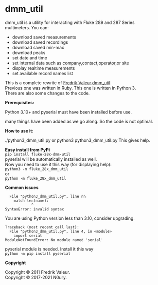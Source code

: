 # dmm_util
dmm_util is a utility for interacting with Fluke 289 and 287 Series multimeters.
You can:
- download saved measurements
- download saved recordings
- download saved min-max
- download peaks
- set date and time
- set internal data such as company,contact,operator,or site
- display realtime measurements
- set available record names list

This is a complete rewrite of [Fredrik Valeur dmm_util](https://github.com/fvaleur/dmm_util)  
Previous one was written in Ruby. This one is written in Python 3.  
There are also some changes to the code.

**Prerequisites:**

Python 3.10+ and pyserial must have been installed before use.

many things have been added as we go along. So the code is not optimal.

**How to use it:**

./python3_dmm_util.py or python3 python3_dmm_util.py
This gives help.

**Easy install from PyPi**  
`pip install fluke-28x-dmm-util`  
pyserial will be automatically installed as well.  
Now you need to use it this way (for displaying help):  
`python3 -m fluke_28x_dmm_util`  
or  
`python -m fluke_28x_dmm_util`  

**Common issues**
```
  File "python3_dmm_util.py", line nn
    match len(name):
            ^
SyntaxError: invalid syntax
```

You are using Python version less than 3.10, consider upgrading.

```
Traceback (most recent call last):
  File "python3_dmm_util.py", line 4, in <module>
    import serial
ModuleNotFoundError: No module named 'serial'
```

pyserial module is needed.
Install it this way  
`python -m pip install pyserial`


**Copyright**

Copyright © 2011 Fredrik Valeur.  
Copyright © 2017-2021 N0ury.  
